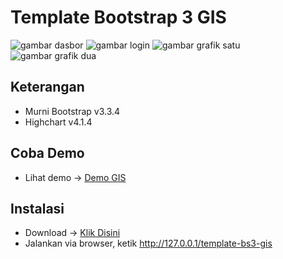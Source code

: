 # Template Bootstrap 3 GIS
![gambar dasbor](http://i1087.photobucket.com/albums/j474/Zulfindra_Juliant/Screenshot-Web%20App%20GIS%20-%20Chromium_zpsirisvjud.png)
![gambar login](http://i1087.photobucket.com/albums/j474/Zulfindra_Juliant/Screenshot-Login%20App%20GIS%20-%20Chromium_zpsshu0r2gs.png)
![gambar grafik satu](http://i1087.photobucket.com/albums/j474/Zulfindra_Juliant/Screenshot-Web%20App%20GIS%20-%20Chromium-1_zpsn9jxusjn.png)
![gambar grafik dua](http://i1087.photobucket.com/albums/j474/Zulfindra_Juliant/Screenshot-Web%20App%20GIS%20-%20Chromium-2_zpswcspui44.png)

## Keterangan
- Murni Bootstrap v3.3.4
- Highchart v4.1.4

## Coba Demo
- Lihat demo -> [Demo GIS](http://zulfin.web.id/lihatgis)

## Instalasi
- Download -> [Klik Disini](https://github.com/zulfinjuliant/template-bs3-gis/archive/master.zip)
- Jalankan via browser, ketik http://127.0.0.1/template-bs3-gis